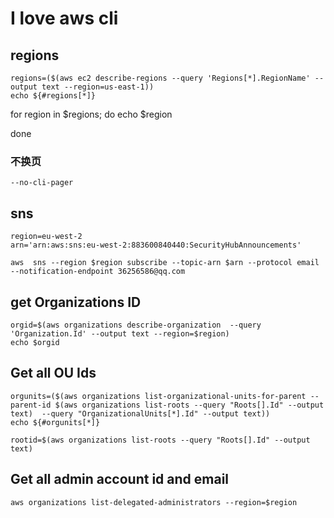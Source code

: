 # I love aws cli

## regions
```
regions=($(aws ec2 describe-regions --query 'Regions[*].RegionName' --output text --region=us-east-1))
echo ${#regions[*]}
```
for region in $regions; do
echo $region

done
### 不换页
```
--no-cli-pager
```
## sns
```
region=eu-west-2
arn='arn:aws:sns:eu-west-2:883600840440:SecurityHubAnnouncements'
```

```
aws  sns --region $region subscribe --topic-arn $arn --protocol email --notification-endpoint 36256586@qq.com
```
## get Organizations ID
```
orgid=$(aws organizations describe-organization  --query 'Organization.Id' --output text --region=$region)
echo $orgid
```
## Get all OU Ids
```
orgunits=($(aws organizations list-organizational-units-for-parent --parent-id $(aws organizations list-roots --query "Roots[].Id" --output text)  --query "OrganizationalUnits[*].Id" --output text))
echo ${#orgunits[*]}
```
```
rootid=$(aws organizations list-roots --query "Roots[].Id" --output text)
```
## Get all admin account id and email
```
aws organizations list-delegated-administrators --region=$region 
```
